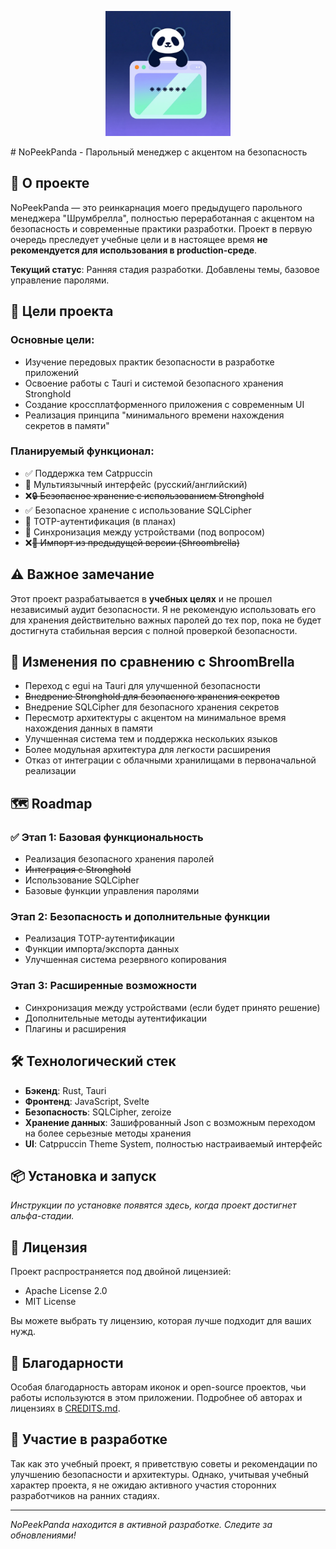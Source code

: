 <p align="center">
    <img src="static/NoPeekPanda.png" alt="NoPeekPanda" width="200"/>
</p>
# NoPeekPanda - Парольный менеджер с акцентом на безопасность


## 📖 О проекте

NoPeekPanda — это реинкарнация моего предыдущего парольного менеджера "Шрумбрелла", полностью переработанная с акцентом на безопасность и современные практики разработки. Проект в первую очередь преследует учебные цели и в настоящее время **не рекомендуется для использования в production-среде**.

**Текущий статус**: Ранняя стадия разработки. Добавлены темы, базовое управление паролями.

## 🎯 Цели проекта

### Основные цели:
- Изучение передовых практик безопасности в разработке приложений
- Освоение работы с Tauri и системой безопасного хранения Stronghold
- Создание кроссплатформенного приложения с современным UI
- Реализация принципа "минимального времени нахождения секретов в памяти"

### Планируемый функционал:
- ✅ Поддержка тем Catppuccin
- 🔄 Мультиязычный интерфейс (русский/английский)
- ❌~~🔒 Безопасное хранение с использованием Stronghold~~
- ✅ Безопасное хранение с использование SQLCipher
- 🔄 TOTP-аутентификация (в планах)
- 🔄 Синхронизация между устройствами (под вопросом)
- ❌~~🔐 Импорт из предыдущей версии (Shroombrella)~~

## ⚠️ Важное замечание

Этот проект разрабатывается в **учебных целях** и не прошел независимый аудит безопасности. Я не рекомендую использовать его для хранения действительно важных паролей до тех пор, пока не будет достигнута стабильная версия с полной проверкой безопасности.

## 🔄 Изменения по сравнению с ShroomBrella

- Переход с egui на Tauri для улучшенной безопасности
- ~~Внедрение Stronghold для безопасного хранения секретов~~
- Внедрение SQLCipher для безопасного хранения секретов
- Пересмотр архитектуры с акцентом на минимальное время нахождения данных в памяти
- Улучшенная система тем и поддержка нескольких языков
- Более модульная архитектура для легкости расширения
- Отказ от интеграции с облачными хранилищами в первоначальной реализации

## 🗺️ Roadmap

### ✅ Этап 1: Базовая функциональность
- Реализация безопасного хранения паролей
- ~~Интеграция с Stronghold~~
- Использование SQLCipher
- Базовые функции управления паролями

### Этап 2: Безопасность и дополнительные функции
- Реализация TOTP-аутентификации
- Функции импорта/экспорта данных
- Улучшенная система резервного копирования

### Этап 3: Расширенные возможности
- Синхронизация между устройствами (если будет принято решение)
- Дополнительные методы аутентификации
- Плагины и расширения

## 🛠️ Технологический стек

- **Бэкенд**: Rust, Tauri
- **Фронтенд**: JavaScript, Svelte
- **Безопасность**: SQLCipher, zeroize
- **Хранение данных**: Зашифрованный Json с возможным переходом на более серьезные методы хранения
- **UI**: Catppuccin Theme System, полностью настраиваемый интерфейс

## 📦 Установка и запуск

*Инструкции по установке появятся здесь, когда проект достигнет альфа-стадии.*

## 📄 Лицензия

Проект распространяется под двойной лицензией:
- Apache License 2.0
- MIT License

Вы можете выбрать ту лицензию, которая лучше подходит для ваших нужд.

## 💝 Благодарности

Особая благодарность авторам иконок и open-source проектов, чьи работы используются в этом приложении. Подробнее об авторах и лицензиях в [CREDITS.md](CREDITS.md).

## 🤝 Участие в разработке

Так как это учебный проект, я приветствую советы и рекомендации по улучшению безопасности и архитектуры. Однако, учитывая учебный характер проекта, я не ожидаю активного участия сторонних разработчиков на ранних стадиях.

---

*NoPeekPanda находится в активной разработке. Следите за обновлениями!*
